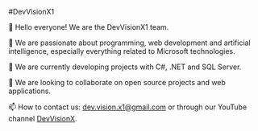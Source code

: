 #DevVisionX1

👋 Hello everyone! We are the DevVisionX1 team.

👀 We are passionate about programming, web development and artificial intelligence, especially everything related to Microsoft technologies.

🌱 We are currently developing projects with C#, .NET and SQL Server.

💞️ We are looking to collaborate on open source projects and web applications.

📫 How to contact us: dev.vision.x1@gmail.com or through our YouTube channel [DevVisionX](https://www.youtube.com/@DevVisionX).

<!---
DevVisionX1/DevVisionX1 is a ✨ special ✨ repository because its `README.md` (this file) appears on your GitHub profile.
You can click the Preview link to take a look at your changes.
--->
